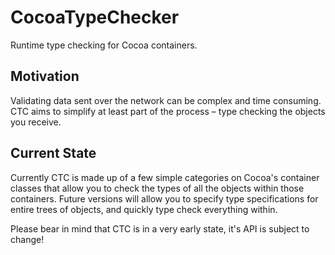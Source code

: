 CocoaTypeChecker
================

Runtime type checking for Cocoa containers.

Motivation
----------
Validating data sent over the network can be complex and time consuming.  CTC aims to simplify at least part of the process – type checking the objects you receive.

Current State
-------------
Currently CTC is made up of a few simple categories on Cocoa's container classes that allow you to check the types of all the objects within those containers.  Future versions will allow you to specify type specifications for entire trees of objects, and quickly type check everything within.

Please bear in mind that CTC is in a very early state, it's API is subject to change!


